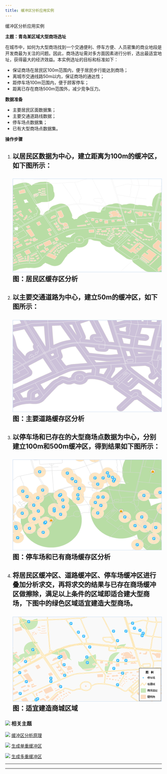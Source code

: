 ```yaml
---
title: 缓冲区分析应用实例
---
```


<div class="logoStyle">

<div class="topicTitle">

缓冲区分析应用实例

</div>

</div>

**主题：青岛某区域大型商场选址**

在城市中，如何为大型商场找到一个交通便利、停车方便、人员密集的商业地段是开发商最为关注的问题。因此，商场选址需对多方面因素进行分析，选出最适宜地址，获得最大的经济效益。本实例选址的目标和标准如下：

-   保证商场在居民区100m范围内，便于居民步行能达到商场；
-   离城市交通线路50m以内，保证商场的通达性；
-   距停车场100m范围内，便于顾客停车；
-   距离已存在商场500m范围外，减少竞争压力。

**数据准备**

-   主要居民区面数据集；
-   主要交通道路线数据；
-   停车场点数据集；
-   已有大型商场点数据集。

**操作步骤**

1.  以居民区数据为中心，建立距离为100m的缓冲区，如下图所示：
      ---------------------------------
      ![](img/BufferApplication1.png)
      图：居民区缓存区分析
      ---------------------------------

2.  以主要交通道路为中心，建立50m的缓冲区，如下图所示：
      ---------------------------------
      ![](img/BufferApplication2.png)
      图：主要道路缓存区分析
      ---------------------------------

3.  以停车场和已存在的大型商场点数据为中心，分别建立100m和500m缓冲区，得到结果如下图所示：
      ---------------------------------
      ![](img/BufferApplication3.png)
      图：停车场和已有商场缓存区分析
      ---------------------------------

4.  将居民区缓冲区、道路缓冲区、停车场缓冲区进行叠加分析求交，再将求交的结果与已存在商场缓冲区做擦除，满足以上条件的区域即适合建大型商场，下图中的绿色区域适宜建造大型商场。
      ---------------------------------
      ![](img/BufferApplication4.png)
      图：适宜建造商城区域
      ---------------------------------

### ![](../../../img/seealso.png) 相关主题

![](../../../img/smalltitle.png) [缓冲区分析原理](BufferTheory.htm)

![](../../../img/smalltitle.png)
[生成单重缓冲区](../bufferanalyst/SingleBuffer.htm)

![](../../../img/smalltitle.png)
[生成多重缓冲区](../bufferanalyst/MutilBuffer.htm)

------------------------------------------------------------------------

<div align="right">

  --------------------------------
  [](http://www.supermap.com.cn)
  --------------------------------

</div>
